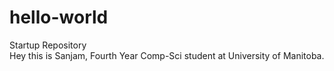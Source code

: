 # hello-world
Startup Repository  
Hey this is Sanjam, Fourth Year Comp-Sci student at University of Manitoba.
